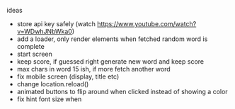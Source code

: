 ideas

- store api key safely (watch https://www.youtube.com/watch?v=WDwhJNbWka0)
- add a loader, only render elements when fetched random word is complete
- start screen
- keep score, if guessed right generate new word and keep score
- max chars in word 15 ish, if more fetch another word
- fix mobile screen (display, title etc)
- change location.reload()
- animated buttons to flip around when clicked instead of showing a color
- fix hint font size when
